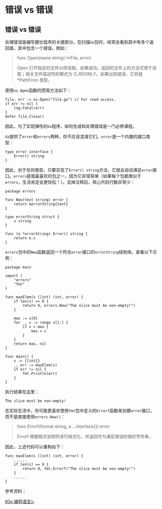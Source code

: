 # 错误 vs 错误

## 错误 vs 错误

处理错误是编写健壮程序的关键部分。在扫描`Go`包时，经常会看到其中有多个返回值，其中包含一个错误。例如：

> func Open(name string) (*File, error)
> 
> Open 打开指定的文件以供读取。如果成功，返回的文件上的方法可用于读取；相关文件描述符的模式为 O_RDONLY。如果出现错误，它将是*PathError 类型。

使用`os.Open`函数的惯用方法如下：

```
file, err := os.Open("file.go") // For read access.
if err != nil {
    log.Fatal(err)
} 
defer file.Close() 
```

因此，为了实现弹性的`Go`程序，如何生成和处理错误是一门必修课程。

`Go`提供了`error`和`errors`两种，你不应该混淆它们。`error`是一个内置的接口类型：

```
type error interface {
    Error() string
} 
```

因此，对于任何类型，只要实现了`Error() string`方法，它就会自动满足`error`接口。`errors`是我最喜欢的包之一，因为它非常简单（如果每个包都类似于`errors`，生活肯定会更轻松！）。去掉注释后，核心代码行数非常少：

```
package errors

func New(text string) error {
    return &errorString{text}
}

type errorString struct {
    s string
}

func (e *errorString) Error() string {
    return e.s
} 
```

`errors`包中的`New`函数返回一个符合`error`接口的`errorString`结构体。查看以下示例：

```
package main

import (
    "errors"
    "fmt"
)

func maxElem(s []int) (int, error) {
    if len(s) == 0 {
        return 0, errors.New("The slice must be non-empty!")
    }

    max := s[0]
    for _, v := range s[1:] {
        if v > max {
            max = v
        }
    }
    return max, nil
}

func main() {
    s := []int{}
    _, err := maxElem(s)
    if err != nil {
        fmt.Println(err)
    }
} 
```

执行结果在这里：

```
The slice must be non-empty! 
```

在实际生活中，你可能更喜欢使用`fmt`包中定义的`Errorf`函数来创建`error`接口，而不是直接使用`errors.New()`：

> func Errorf(format string, a ...interface{}) error
> 
> Errorf 根据格式说明符进行格式化，并返回作为满足错误的值的字符串。

因此，上述代码可以重构如下：

```
func maxElem(s []int) (int, error) {
    ......
    if len(s) == 0 {
        return 0, fmt.Errorf("The slice must be non-empty!")
    }
    ......
} 
```

参考资料：

[《Go 编程语言》](http://www.gopl.io/)。

